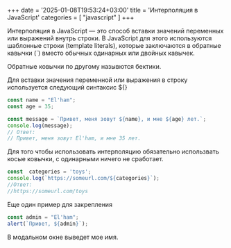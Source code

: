 +++
date = '2025-01-08T19:53:24+03:00'
title = 'Интерполяция в JavaScript'
categories = [ "javascript" ]
+++

Интерполяция в JavaScript — это способ вставки значений переменных или выражений внутрь строки. В JavaScript для этого используются шаблонные строки (template literals), которые заключаются в обратные кавычки (`) вместо обычных одинарных или двойных кавычек.

Обратные ковычки по другому назывются бектики.

Для вставки значения переменной или выражения в строку
используется следующий синтаксис ${}

```js
const name = "El'ham";
const age = 35;

const message = `Привет, меня зовут ${name}, и мне ${age} лет.`;
console.log(message);
// Ответ:
// Привет, меня зовут El'ham, и мне 35 лет.
```

Для того чтобы использовать интерполяцию
обязательно использвать косые ковычки,
с одинарными ничего не сработает.

```js
const  categories = 'toys';
console.log(`https://someurl.com/${categories}`);
//Ответ:
//https://someurl.com/toys
```

Еще один пример для закрепления

```js
const admin = "El'ham";
alert(`Привет, ${admin}`);
```
В модальном окне выведет мое имя.